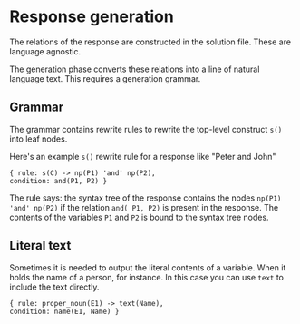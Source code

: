 # Response generation

The relations of the response are constructed in the solution file. These are language agnostic.

The generation phase converts these relations into a line of natural language text. This requires a generation grammar.

## Grammar

The grammar contains rewrite rules to rewrite the top-level construct `s()` into leaf nodes.

Here's an example `s()` rewrite rule for a response like "Peter and John" 

    { rule: s(C) -> np(P1) 'and' np(P2),                                 condition: and(P1, P2) }

The rule says: the syntax tree of the response contains the nodes `np(P1) 'and' np(P2)` if the relation `and(
P1, P2)` is present in the response. The contents of the variables `P1` and `P2` is bound to the syntax tree nodes.

## Literal text

Sometimes it is needed to output the literal contents of a variable. When it holds the name of a person, for instance.
In this case you can use `text` to include the text directly.

    { rule: proper_noun(E1) -> text(Name),                                        condition: name(E1, Name) }
